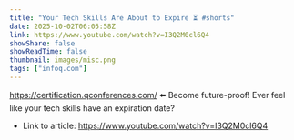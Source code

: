 ```yaml
---
title: "Your Tech Skills Are About to Expire ⏳ #shorts"
date: 2025-10-02T06:05:58Z
link: https://www.youtube.com/watch?v=I3Q2M0cl6Q4
showShare: false
showReadTime: false
thumbnail: images/misc.png
tags: ["infoq.com"]
---
```

https://certification.qconferences.com/ ⬅️ Become future-proof! Ever feel like your tech skills have an expiration date?

- Link to article: https://www.youtube.com/watch?v=I3Q2M0cl6Q4